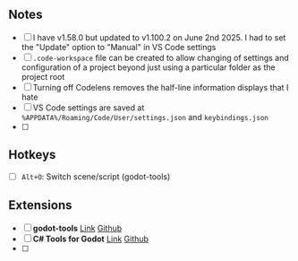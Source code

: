 ## Notes
- [ ] I have v1.58.0 but updated to v1.100.2 on June 2nd 2025. I had to set the "Update" option to "Manual" in VS Code settings
- [ ] `.code-workspace` file can be created to allow changing of settings and configuration of a project beyond just using a particular folder as the project root
- [ ] Turning off Codelens removes the half-line information displays that I hate
- [ ] VS Code settings are saved at `%APPDATA%/Roaming/Code/User/settings.json` and `keybindings.json`
- [ ] 
## Hotkeys
- [ ] `Alt+O`: Switch scene/script (godot-tools)
## Extensions
- [ ] **godot-tools** [Link](https://marketplace.visualstudio.com/items?itemName=geequlim.godot-tools) [Github](https://github.com/godotengine/godot-vscode-plugin)
- [ ] **C# Tools for Godot** [Link](https://marketplace.visualstudio.com/items?itemName=neikeq.godot-csharp-vscode) [Github](https://github.com/godotengine/godot-csharp-vscode)
- [ ] 